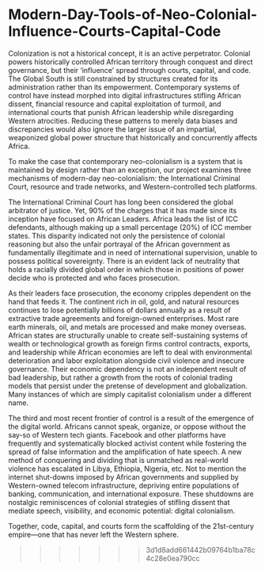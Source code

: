 # Modern-Day-Tools-of-Neo-Colonial-Influence-Courts-Capital-Code
Colonization is not a historical concept, it is an active perpetrator. Colonial powers historically controlled African territory through conquest and direct governance, but their ‘influence’ spread through courts, capital, and code. The Global South is still constrained by structures created for its administration rather than its empowerment. Contemporary systems of control have instead morphed into digital infrastructures stifling African dissent, financial resource and capital exploitation of turmoil, and international courts that punish African leadership while disregarding Western atrocities. Reducing these patterns to merely data biases and discrepancies would also ignore the larger issue of an impartial, weaponized global power structure that historically and concurrently affects Africa. 

To make the case that contemporary neo-colonialism is a system that is maintained by design rather than an exception, our project examines three mechanisms of modern-day neo-colonialism: the International Criminal Court, resource and trade networks, and Western-controlled tech platforms. 

The International Criminal Court has long been considered the global arbitrator of justice. Yet, 90% of the charges that it has made since its inception have focused on African Leaders. Africa leads the list of ICC defendants, although making up a small percentage (20%) of ICC member states. This disparity indicated not only the persistence of colonial reasoning but also the unfair portrayal of the African government as fundamentally illegitimate and in need of international supervision, unable to possess political sovereignty. There is an evident lack of neutrality that holds a racially divided global order in which those in positions of power decide who is protected and who faces prosecution. 

As their leaders face prosecution, the economy cripples dependent on the hand that feeds it. The continent rich in oil, gold, and natural resources continues to lose potentially billions of dollars annually as a result of extractive trade agreements and foreign-owned enterprises. Most rare earth minerals, oil, and metals are processed and make money overseas. African states are structurally unable to create self-sustaining systems of wealth or technological growth as foreign firms control contracts, exports, and leadership while African economies are left to deal with environmental deterioration and labor exploitation alongside civil violence and insecure governance. Their economic dependency is not an independent result of bad leadership, but rather a growth from the roots of colonial trading models that persist under the pretense of development and globalization. Many instances of which are simply capitalist colonialism under a different name. 

The third and most recent frontier of control is a result of the emergence of the digital world. Africans cannot speak, organize, or oppose without the say-so of Western tech giants. Facebook and other platforms have frequently and systematically blocked activist content while fostering the spread of false information and the amplification of hate speech. A new method of conquering and dividing that is unmatched as real-world violence has escalated in Libya, Ethiopia, Nigeria, etc. Not to mention the internet shut-downs imposed by African governments and supplied by Western-owned telecom infrastructure, depriving entire populations of banking, communication, and international exposure. These shutdowns are nostalgic reminiscences of colonial strategies of stifling dissent that mediate speech, visibility, and economic potential: digital colonialism. 

Together, code, capital, and courts form the scaffolding of the 21st-century empire—one that has never left the Western sphere. 
>>>>>>> 3d1d8add661442b09764b1ba78c4c28e0ea790cc
